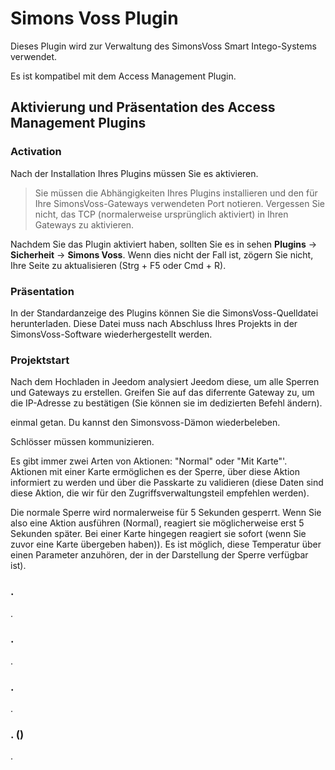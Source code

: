 # Simons Voss Plugin

Dieses Plugin wird zur Verwaltung des SimonsVoss Smart Intego-Systems verwendet.

Es ist kompatibel mit dem Access Management Plugin.

## Aktivierung und Präsentation des Access Management Plugins

### Activation
Nach der Installation Ihres Plugins müssen Sie es aktivieren.

>Sie müssen die Abhängigkeiten Ihres Plugins installieren und den für Ihre SimonsVoss-Gateways verwendeten Port notieren. Vergessen Sie nicht, das TCP (normalerweise ursprünglich aktiviert) in Ihren Gateways zu aktivieren.

Nachdem Sie das Plugin aktiviert haben, sollten Sie es in sehen  **Plugins** → **Sicherheit** → **Simons Voss**. Wenn dies nicht der Fall ist, zögern Sie nicht, Ihre Seite zu aktualisieren (Strg + F5 oder Cmd + R).

### Präsentation

In der Standardanzeige des Plugins können Sie die SimonsVoss-Quelldatei herunterladen. Diese Datei muss nach Abschluss Ihres Projekts in der SimonsVoss-Software wiederhergestellt werden.

### Projektstart

Nach dem Hochladen in Jeedom analysiert Jeedom diese, um alle Sperren und Gateways zu erstellen.
Greifen Sie auf das diferrente Gateway zu, um die IP-Adresse zu bestätigen (Sie können sie im dedizierten Befehl ändern).

einmal getan. Du kannst den Simonsvoss-Dämon wiederbeleben.

Schlösser müssen kommunizieren.

Es gibt immer zwei Arten von Aktionen: "Normal" oder "Mit Karte"'. Aktionen mit einer Karte ermöglichen es der Sperre, über diese Aktion informiert zu werden und über die Passkarte zu validieren (diese Daten sind diese Aktion, die wir für den Zugriffsverwaltungsteil empfehlen werden).

Die normale Sperre wird normalerweise für 5 Sekunden gesperrt. Wenn Sie also eine Aktion ausführen (Normal), reagiert sie möglicherweise erst 5 Sekunden später. Bei einer Karte hingegen reagiert sie sofort (wenn Sie zuvor eine Karte übergeben haben)).
Es ist möglich, diese Temperatur über einen Parameter anzuhören, der in der Darstellung der Sperre verfügbar ist).

### .
.

### .
.

### .
.

### . ()
.
